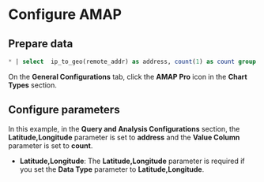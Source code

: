 # Configure AMAP
## Prepare data
```sql
* | select  ip_to_geo(remote_addr) as address, count(1) as count group by address order by count desc limit 10
```
On the **General Configurations** tab, click the **AMAP Pro** icon in the **Chart Types** section.

## Configure parameters
In this example, in the **Query and Analysis Configurations** section, the **Latitude,Longitude** parameter is set to **address** and the **Value Column** parameter is set to **count**.

- **Latitude,Longitude**: The **Latitude,Longitude** parameter is required if you set the **Data Type** parameter to **Latitude,Longitude**.

<!-- ## Configuration result
![图 31](/img/src/en/visulization/mapPro/geoMap/geoMap01.png) -->

